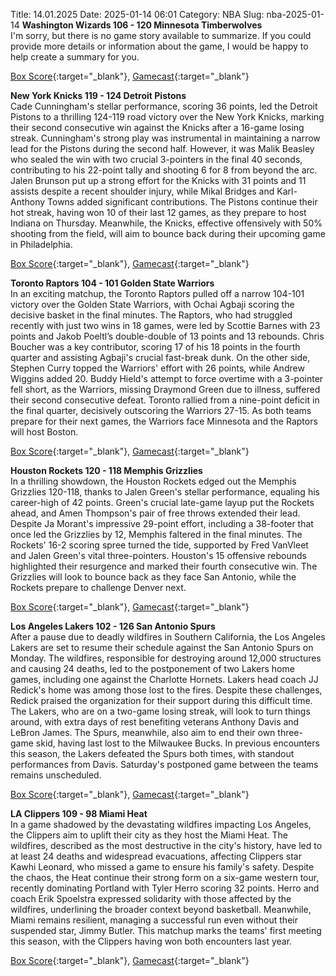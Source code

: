 Title: 14.01.2025
Date: 2025-01-14 06:01
Category: NBA 
Slug: nba-2025-01-14 
**Washington Wizards 106 - 120 Minnesota Timberwolves**  
I'm sorry, but there is no game story available to summarize. If you could provide more details or information about the game, I would be happy to help create a summary for you. 

[Box Score](/game/min-vs-was-0022400548/box-score){:target="_blank"}, [Gamecast](/game/min-vs-was-0022400548){:target="_blank"}<br>

**New York Knicks 119 - 124 Detroit Pistons**  
Cade Cunningham's stellar performance, scoring 36 points, led the Detroit Pistons to a thrilling 124-119 road victory over the New York Knicks, marking their second consecutive win against the Knicks after a 16-game losing streak. Cunningham's strong play was instrumental in maintaining a narrow lead for the Pistons during the second half. However, it was Malik Beasley who sealed the win with two crucial 3-pointers in the final 40 seconds, contributing to his 22-point tally and shooting 6 for 8 from beyond the arc. Jalen Brunson put up a strong effort for the Knicks with 31 points and 11 assists despite a recent shoulder injury, while Mikal Bridges and Karl-Anthony Towns added significant contributions. The Pistons continue their hot streak, having won 10 of their last 12 games, as they prepare to host Indiana on Thursday. Meanwhile, the Knicks, effective offensively with 50% shooting from the field, will aim to bounce back during their upcoming game in Philadelphia. 

[Box Score](/game/det-vs-nyk-0022400549/box-score){:target="_blank"}, [Gamecast](/game/det-vs-nyk-0022400549){:target="_blank"}<br>

**Toronto Raptors 104 - 101 Golden State Warriors**  
In an exciting matchup, the Toronto Raptors pulled off a narrow 104-101 victory over the Golden State Warriors, with Ochai Agbaji scoring the decisive basket in the final minutes. The Raptors, who had struggled recently with just two wins in 18 games, were led by Scottie Barnes with 23 points and Jakob Poeltl’s double-double of 13 points and 13 rebounds. Chris Boucher was a key contributor, scoring 17 of his 18 points in the fourth quarter and assisting Agbaji's crucial fast-break dunk. On the other side, Stephen Curry topped the Warriors' effort with 26 points, while Andrew Wiggins added 20. Buddy Hield's attempt to force overtime with a 3-pointer fell short, as the Warriors, missing Draymond Green due to illness, suffered their second consecutive defeat. Toronto rallied from a nine-point deficit in the final quarter, decisively outscoring the Warriors 27-15. As both teams prepare for their next games, the Warriors face Minnesota and the Raptors will host Boston. 

[Box Score](/game/gsw-vs-tor-0022400550/box-score){:target="_blank"}, [Gamecast](/game/gsw-vs-tor-0022400550){:target="_blank"}<br>

**Houston Rockets 120 - 118 Memphis Grizzlies**  
In a thrilling showdown, the Houston Rockets edged out the Memphis Grizzlies 120-118, thanks to Jalen Green's stellar performance, equaling his career-high of 42 points. Green's crucial late-game layup put the Rockets ahead, and Amen Thompson's pair of free throws extended their lead. Despite Ja Morant's impressive 29-point effort, including a 38-footer that once led the Grizzlies by 12, Memphis faltered in the final minutes. The Rockets' 16-2 scoring spree turned the tide, supported by Fred VanVleet and Jalen Green's vital three-pointers. Houston's 15 offensive rebounds highlighted their resurgence and marked their fourth consecutive win. The Grizzlies will look to bounce back as they face San Antonio, while the Rockets prepare to challenge Denver next. 

[Box Score](/game/mem-vs-hou-0022400551/box-score){:target="_blank"}, [Gamecast](/game/mem-vs-hou-0022400551){:target="_blank"}<br>

**Los Angeles Lakers 102 - 126 San Antonio Spurs**  
After a pause due to deadly wildfires in Southern California, the Los Angeles Lakers are set to resume their schedule against the San Antonio Spurs on Monday. The wildfires, responsible for destroying around 12,000 structures and causing 24 deaths, led to the postponement of two Lakers home games, including one against the Charlotte Hornets. Lakers head coach JJ Redick's home was among those lost to the fires. Despite these challenges, Redick praised the organization for their support during this difficult time. The Lakers, who are on a two-game losing streak, will look to turn things around, with extra days of rest benefiting veterans Anthony Davis and LeBron James. The Spurs, meanwhile, also aim to end their own three-game skid, having last lost to the Milwaukee Bucks. In previous encounters this season, the Lakers defeated the Spurs both times, with standout performances from Davis. Saturday's postponed game between the teams remains unscheduled. 

[Box Score](/game/sas-vs-lal-0022400552/box-score){:target="_blank"}, [Gamecast](/game/sas-vs-lal-0022400552){:target="_blank"}<br>

**LA Clippers 109 - 98 Miami Heat**  
In a game shadowed by the devastating wildfires impacting Los Angeles, the Clippers aim to uplift their city as they host the Miami Heat. The wildfires, described as the most destructive in the city's history, have led to at least 24 deaths and widespread evacuations, affecting Clippers star Kawhi Leonard, who missed a game to ensure his family's safety. Despite the chaos, the Heat continue their strong form on a six-game western tour, recently dominating Portland with Tyler Herro scoring 32 points. Herro and coach Erik Spoelstra expressed solidarity with those affected by the wildfires, underlining the broader context beyond basketball. Meanwhile, Miami remains resilient, managing a successful run even without their suspended star, Jimmy Butler. This matchup marks the teams' first meeting this season, with the Clippers having won both encounters last year. 

[Box Score](/game/mia-vs-lac-0022400553/box-score){:target="_blank"}, [Gamecast](/game/mia-vs-lac-0022400553){:target="_blank"}<br>

